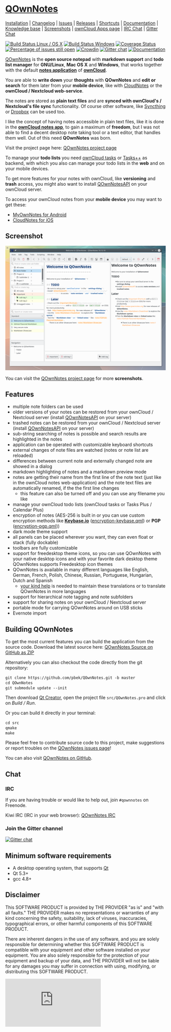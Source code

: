 # [QOwnNotes](http://www.qownnotes.org "QOwnNotes Offical Site") 

[Installation](http://www.qownnotes.org/installation) | 
[Changelog](https://github.com/pbek/QOwnNotes/blob/develop/CHANGELOG.md) | 
[Issues](https://github.com/pbek/QOwnNotes/issues) | 
[Releases](https://github.com/pbek/QOwnNotes/releases) |
[Shortcuts](https://github.com/pbek/QOwnNotes/blob/develop/SHORTCUTS.md) |
[Documentation](http://docs.qownnotes.org) |
[Knowledge base](http://www.qownnotes.org/Knowledge-base) |
[Screenshots](http://www.qownnotes.org) |
[ownCloud Apps page](https://apps.owncloud.com/content/show.php?content=168497) |
[IRC Chat](https://kiwiirc.com/client/irc.freenode.net/#qownnotes) |
[Gitter Chat](https://gitter.im/qownnotes/qownnotes)

[![Build Status Linux / OS X](https://travis-ci.org/pbek/QOwnNotes.svg?branch=develop)](https://travis-ci.org/pbek/QOwnNotes)
[![Build Status Windows](https://ci.appveyor.com/api/projects/status/github/pbek/QOwnNotes)](https://ci.appveyor.com/project/pbek/qownnotes)
[![Coverage Status](https://coveralls.io/repos/pbek/QOwnNotes/badge.svg?branch=develop&service=github)](https://coveralls.io/github/pbek/QOwnNotes?branch=develop)
[![Percentage of issues still open](http://isitmaintained.com/badge/open/pbek/QOwnNotes.svg)](http://isitmaintained.com/project/pbek/QOwnNotes "Percentage of issues still open")
[![Crowdin](https://d322cqt584bo4o.cloudfront.net/qownnotes/localized.svg)](https://crowdin.com/project/qownnotes)
[![Gitter chat](https://badges.gitter.im/gitterHQ/gitter.png)](https://gitter.im/qownnotes/qownnotes)
[![Documentation](https://readthedocs.org/projects/qownnotes/badge/?version=develop)](http://docs.qownnotes.org)

[QOwnNotes](http://www.qownnotes.org) is the **open source notepad** with **markdown support** and **todo list manager** for **GNU/Linux**, **Mac OS X** and **Windows**, that works together with the default [**notes application**](https://github.com/owncloud/notes) of [**ownCloud**](http://owncloud.org/).

You are able to **write down** your **thoughts** with **QOwnNotes** and **edit or search** for them later from your **mobile device**, like with [CloudNotes](http://peterandlinda.com/cloudnotes/) or the **ownCloud / Nextcloud web-service**.

The notes are stored as **plain text files** and are **synced with ownCloud's / Nextcloud's file sync** functionality.
Of course other software, like [Syncthing](https://syncthing.net) or [Dropbox](https://www.dropbox.com) can be used too.

I like the concept of having notes accessible in plain text files, like it is done in the [**ownCloud notes app**](https://github.com/owncloud/notes), to gain a maximum of **freedom**, but I was not able to find a decent desktop note taking tool or a text editor, that handles them well. Out of this need **QOwnNotes** was born.

Visit the project page here: [QOwnNotes project page](http://www.qownnotes.org)

To manage your **todo lists** you need [ownCloud tasks](https://apps.owncloud.com/content/show.php/Tasks?content=164356) or [Tasks++](https://apps.owncloud.com/content/show.php/Tasks+Plus?content=170561) as backend, with which you also can manage your todo lists in the **web** and on your mobile devices.

To get more features for your notes with ownCloud, like **versioning** and **trash** access, you might also want to install [QOwnNotesAPI](https://github.com/pbek/qownnotesapi) on your ownCloud server.

To access your ownCloud notes from your **mobile device** you may want to get these:
- [MyOwnNotes for Android](https://f-droid.org/app/org.aykit.MyOwnNotes)
- [CloudNotes for iOS](https://itunes.apple.com/de/app/cloudnotes-owncloud-notes/id813973264?mt=8)

## Screenshot

![Screenhot](screenshots/screenshot.png)

You can visit the [QOwnNotes project page](http://www.qownnotes.org) for more **screenshots**.

## Features

- multiple note folders can be used
- older versions of your notes can be restored from your ownCloud / Nextcloud server (install [QOwnNotesAPI](https://github.com/pbek/qownnotesapi) on your server)
- trashed notes can be restored from your ownCloud / Nextcloud server (install [QOwnNotesAPI](https://github.com/pbek/qownnotesapi) on your server)
- sub-string searching of notes is possible and search results are highlighted in the notes
- application can be operated with customizable keyboard shortcuts
- external changes of note files are watched (notes or note list are reloaded)
- differences between current note and externally changed note are showed in a dialog
- markdown highlighting of notes and a markdown preview mode
- notes are getting their name from the first line of the note text (just like in the ownCloud notes web-application) and the note text files are automatically renamed, if the the first line changes
    - this feature can also be turned off and you can use any filename you like
- manage your ownCloud todo lists (ownCloud tasks or Tasks Plus / Calendar Plus)
- encryption of notes (AES-256 is built in or you can use custom encryption methods like
  **[Keybase.io](https://keybase.io)** ([encryption-keybase.qml](https://github.com/pbek/QOwnNotes/blob/develop/doc/scripting/encryption-keybase.qml)) or
  **PGP** ([encryption-pgp.qml](https://github.com/pbek/QOwnNotes/blob/develop/doc/scripting/encryption-pgp.qml)))
- dark mode theme support
- all panels can be placed wherever you want, they can even float or stack (fully dockable)
- toolbars are fully customizable
- support for freedesktop theme icons, so you can use QOwnNotes with your 
  native desktop icons and with your favorite dark desktop theme
  QOwnNotes supports Freedesktop icon themes
- QOwnNotes is available in many different languages like English, German, 
  French, Polish, Chinese, Russian, Portuguese, Hungarian, Dutch and Spanish
    - [your kind help](http://www.qownnotes.org/Knowledge-base/How-can-I-help-to-translate-QOwnNotes)
      is needed to maintain these translations or to translate QOwnNotes 
      in more languages
- support for hierarchical note tagging and note subfolders
- support for sharing notes on your ownCloud / Nextcloud server
- portable mode for carrying QOwnNotes around on USB sticks
- Evernote import

## Building QOwnNotes

To get the most current features you can build the application from the source
code. Download the latest source here:
[QOwnNotes Source on GitHub as ZIP](https://github.com/pbek/QOwnNotes/archive/develop.zip)

Alternatively you can also checkout the code directly from the git repository:

```shell
git clone https://github.com/pbek/QOwnNotes.git -b master
cd QOwnNotes
git submodule update --init
```

Then download [Qt Creator](http://www.qt.io/download-open-source), open the
project file `src/QOwnNotes.pro` and click on *Build / Run*.

Or you can build it directly in your terminal:

```shell
cd src
qmake
make
```

Please feel free to contribute source code to this project, make suggestions or report troubles on the [QOwnNotes issues page](https://github.com/pbek/QOwnNotes/issues)!

You can also visit [QOwnNotes on GitHub](https://github.com/pbek/QOwnNotes).

## Chat

### IRC

If you are having trouble or would like to help out, join `#qownnotes` on Freenode.

Kiwi IRC (IRC in your web browser): [QOwnNotes IRC](https://kiwiirc.com/client/irc.freenode.net/#qownnotes)

### Join the Gitter channel

[![Gitter chat](https://badges.gitter.im/gitterHQ/gitter.png)](https://gitter.im/qownnotes/qownnotes)

## Minimum software requirements

- A desktop operating system, that supports [Qt](http://www.qt.io/)
- Qt 5.3+
- gcc 4.8+

## Disclaimer

This SOFTWARE PRODUCT is provided by THE PROVIDER "as is" and "with all faults." THE PROVIDER makes no representations or warranties of any kind concerning the safety, suitability, lack of viruses, inaccuracies, typographical errors, or other harmful components of this SOFTWARE PRODUCT. 

There are inherent dangers in the use of any software, and you are solely responsible for determining whether this SOFTWARE PRODUCT is compatible with your equipment and other software installed on your equipment. You are also solely responsible for the protection of your equipment and backup of your data, and THE PROVIDER will not be liable for any damages you may suffer in connection with using, modifying, or distributing this SOFTWARE PRODUCT.

[![Piwik Stats](https://p.bekerle.com/piwik.php?idsite=3&rec=1)](http://www.qownnotes.org)
